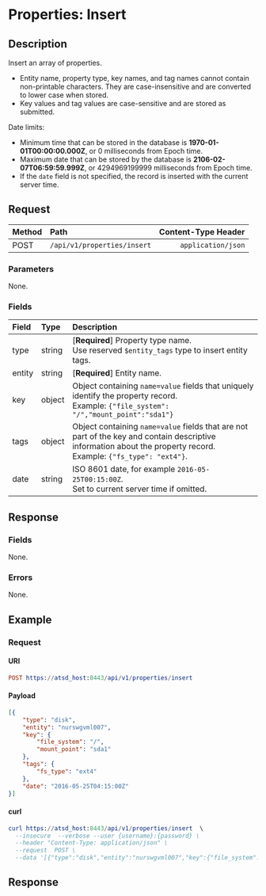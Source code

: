 # Properties: Insert

## Description

Insert an array of properties.

* Entity name, property type, key names, and tag names cannot contain non-printable characters. They are case-insensitive and are converted to lower case when stored. 
* Key values and tag values are case-sensitive and are stored as submitted.

Date limits:

* Minimum time that can be stored in the database is **1970-01-01T00:00:00.000Z**, or 0 milliseconds from Epoch time.
* Maximum date that can be stored by the database is **2106-02-07T06:59:59.999Z**, or 4294969199999 milliseconds from Epoch time.
* If the `date` field is not specified, the record is inserted with the current server time.

## Request

| **Method** | **Path** | **Content-Type Header**|
|:---|:---|---:|
| POST | `/api/v1/properties/insert` | `application/json` |

### Parameters

None.

### Fields

| **Field**  |**Type**  | **Description**  |
|:---|:---|:---|
| type | string | [**Required**] Property type name. <br>Use reserved `$entity_tags` type to insert entity tags.|
| entity | string | [**Required**] Entity name. |
| key | object | Object containing `name=value` fields that uniquely identify the property record. <br>Example: `{"file_system": "/","mount_point":"sda1"}`|
| tags | object | Object containing `name=value` fields that are not part of the key and contain descriptive information about the property record. <br>Example: `{"fs_type": "ext4"}`. |
| date | string | ISO 8601 date, for example `2016-05-25T00:15:00Z`. <br>Set to current server time if omitted. |

## Response

### Fields

None.

### Errors

None.

## Example

### Request

#### URI

```elm
POST https://atsd_host:8443/api/v1/properties/insert
```

#### Payload

```json
[{
    "type": "disk",
    "entity": "nurswgvml007",
    "key": {
        "file_system": "/",
        "mount_point": "sda1"
    },
    "tags": {
        "fs_type": "ext4"
    },
    "date": "2016-05-25T04:15:00Z"
}]
```

#### curl

```elm
curl https://atsd_host:8443/api/v1/properties/insert  \
  --insecure  --verbose --user {username}:{password} \
  --header "Content-Type: application/json" \
  --request  POST \
  --data '[{"type":"disk","entity":"nurswgvml007","key":{"file_system":"/","mount_point":"sda1"},"tags":{"fs_type":"ext4"},"date":"2016-05-25T04:15:00Z"}]'
```

## Response 
